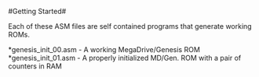 #Getting Started#

Each of these ASM files are self contained programs that generate working ROMs.

*genesis_init_00.asm - A working MegaDrive/Genesis ROM
*genesis_init_01.asm - A properly initialized MD/Gen. ROM with a pair of counters in RAM
